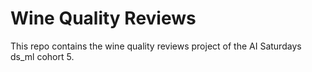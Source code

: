 # Wine Quality Reviews
This repo contains the wine quality reviews project of the AI Saturdays ds_ml cohort 5.